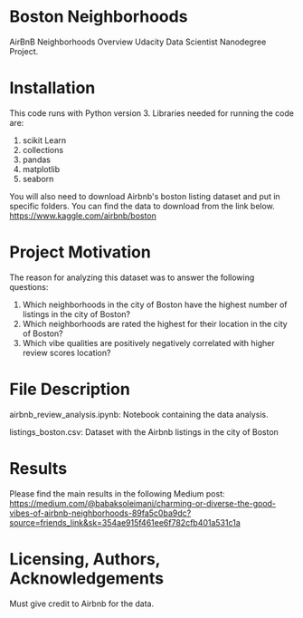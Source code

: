 # Boston Neighborhoods
AirBnB Neighborhoods Overview
Udacity Data Scientist Nanodegree Project.

# Installation
This code runs with Python version 3. Libraries needed for running the code are:
1. scikit Learn
2. collections
3. pandas
4. matplotlib
4. seaborn

You will also need to download Airbnb's boston listing dataset and put in specific folders. You can find the data to download from the link below. 
https://www.kaggle.com/airbnb/boston

# Project Motivation
The reason for analyzing this dataset was to answer the following questions: 

1. Which neighborhoods in the city of Boston have the highest number of listings in the city of Boston?
2. Which neighborhoods are rated the highest for their location in the city of Boston?
3. Which vibe qualities are positively negatively correlated with higher review scores location?

# File Description
airbnb_review_analysis.ipynb:
Notebook containing the data analysis.

listings_boston.csv:
Dataset with the Airbnb listings in the city of Boston

# Results
Please find the main results in the following Medium post:
https://medium.com/@babaksoleimani/charming-or-diverse-the-good-vibes-of-airbnb-neighborhoods-89fa5c0ba9dc?source=friends_link&sk=354ae915f461ee6f782cfb401a531c1a


# Licensing, Authors, Acknowledgements
Must give credit to Airbnb for the data. 
